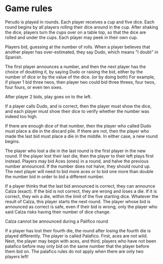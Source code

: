 # Game rules

Perudo is played in rounds. Each player receives a cup and five dice. Each round begins by all players rolling their dice around in the cup. After shaking the dice, players turn the cups over on a table top, so that the dice are rolled and under the cups. Each player may peek in their own cup.

Players bid, guessing at the number of rolls. When a player believes that another player has over-estimated, they say Dudo, which means "I doubt" in Spanish.

The first player announces a number, and then the next player has the choice of doubting it, by saying Dudo or raising the bid, either by the number of dice or by the value of the dice. (or by doing both) For example, if player 1 bid three twos, then player two could bid three threes, four twos, four fours, or even ten sixes.

After player 2 bids, play goes on to the left.

If a player calls Dudo, and is correct, then the player must show the dice, and each player must show their dice to verify whether the number was indeed too high.

If there are enough dice of that number, then the player who called Dudo must place a die in the discard pile. If there are not, then the player who made the last bid must place a die in the middle. In either case, a new round begins.

The player who lost a die in the last round is the first player in the new round. If the player lost their last die, then the player to their left plays first instead. Players may bid Aces (ones) in a round, and halve the previous number announced. If the number does not halve, they should round up. The next player will need to bid more aces or to bid one more than double the number bid in order to bid a different number.

If a player thinks that the last bid announced is correct, they can announce Calza (exact). If the bid is not correct, they are wrong and loses a die. If it is correct, they win a die, within the limit of the five starting dice. Whatever the result of Calza, this player starts the next round. The player whose bid is announced as correct is safe, even if their bid is wrong; only the player who said Calza risks having their number of dice change.

Calza cannot be announced during a Palifico round

If a player has lost their fourth die, the round after losing the fourth die is played differently. The player is called Palafico. First, aces are not wild. Next, the player may begin with aces, and third, players who have not been palafico before may only bid on the same number that the player before them bid on. The palafico rules do not apply when there are only two players left!
